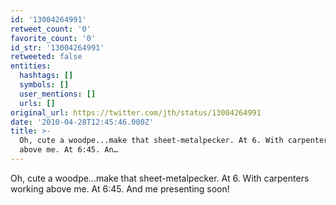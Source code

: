 ```yaml
---
id: '13004264991'
retweet_count: '0'
favorite_count: '0'
id_str: '13004264991'
retweeted: false
entities:
  hashtags: []
  symbols: []
  user_mentions: []
  urls: []
original_url: https://twitter.com/jth/status/13004264991
date: '2010-04-28T12:45:46.000Z'
title: >-
  Oh, cute a woodpe...make that sheet-metalpecker. At 6. With carpenters working
  above me. At 6:45. An…
---
```


Oh, cute a woodpe...make that sheet-metalpecker. At 6. With carpenters working above me. At 6:45. And me presenting soon!